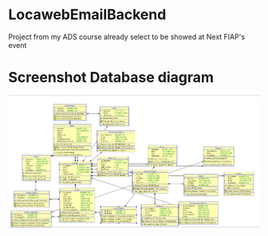 # LocawebEmailBackend
Project from my ADS course already select to be showed at Next FIAP's event 

# Screenshot Database diagram
![screenshot](screenshot.png?raw=true 'screenshot')

